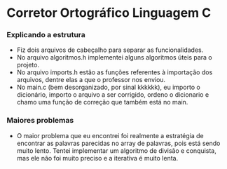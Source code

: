 # Corretor Ortográfico Linguagem C

### Explicando a estrutura
- Fiz dois arquivos de cabeçalho para separar as funcionalidades.
- No arquivo algoritmos.h implementei alguns algoritmos úteis para o projeto.
- No arquivo imports.h estão as funções referentes à importação dos arquivos, dentre elas a que o professor nos enviou.
- No main.c (bem desorganizado, por sinal kkkkkk), eu importo o dicionário, importo o arquivo a ser corrigido, ordeno o dicionario e chamo uma função de correção que também está no main. 


### Maiores problemas
- O maior problema que eu encontrei foi realmente a estratégia de encontrar as palavras parecidas no array de palavras, pois está sendo muito lento. Tentei implementar um algoritmo de divisão e conquista, mas ele não foi muito preciso e a iterativa é muito lenta.

